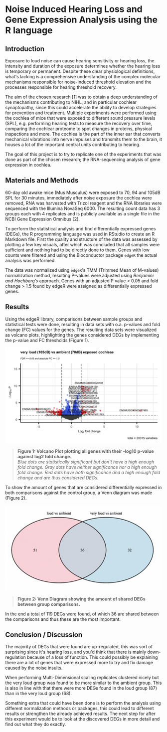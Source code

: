 # Noise Induced Hearing Loss and Gene Expression Analysis using the R language

## Introduction
Exposure to loud noise can cause hearing sensitivity or hearing loss, the intensity and duration of the exposure determines whether the hearing loss is temporary or permanent. 
Despite these clear physiological definitions, what's lacking is a comprehensive understanding of the complex molecular mechanisms responsible for noise-induced threshold elevation and the processes responsible for hearing threshold recovery. 

The aim of the chosen research [1] was to obtain a deep understanding of the mechanisms contributing to NIHL, and in particular cochlear synaptopathy, since this could accelerate the ability to develop strategies for prevention and treatment.
Multiple experiments were performed using the cochlea of mice that were exposed to different sound pressure levels (SPL), e.g. performing hearing tests to measure the recovery over time, comparing the cochlear proteome to spot changes in proteins, physical inspections and more.
The cochlea is the part of the inner ear that converts mechanical vibrations into nerve impulses and transmits them to the brain, it houses a lot of the important central units contributing to hearing.

The goal of this project is to try to replicate one of the experiments that was done as part of the chosen research; the RNA-sequencing analysis of gene expression in cochlea.


## Materials and Methods
60-day old awake mice (Mus Musculus) were exposed to 70, 94 and 105dB SPL for 30 minutes, immediately after noise exposure the cochlea were removed, RNA was harvested with Trizol reagent and the RNA libraries were sequenced with the Illumina NovaSeq 6000.
The resulting count data has 3 groups each with 4 replicates and is publicly available as a single file in the NCBI Gene Expression Omnibus [2].

To perform the statistical analysis and find differentially expressed genes (DEGs), the R programming language was used in RStudio to create an R Markdown file. 
First the quality and structure of the data was assessed by plotting a few key visuals, after which was concluded that all samples were sufficient and nothing had to be directly done to them. 
Genes with low counts were filtered and using the Bioconductor package `edgeR` the actual analysis was performed.

The data was normalized using `edgeR`'s TMM (Trimmed Mean of M-values) normalization method, resulting P-values were adjusted using *Benjamini and Hochberg’s* approach. 
Genes with an adjusted P value < 0.05 and fold change > 1.5 found by edgeR were assigned as differentially expressed genes.


## Results
Using the edgeR library, comparisons between sample groups and statistical tests were done, resulting in data sets with o.a. p-values and fold change (FC) values for the genes. 
The resulting data sets were visualized as volcano plots, highlighting the genes considered DEGs by implementing the p-value and FC thresholds (Figure 1).

<img src="Figure1.png" alt="Figure 1" width="500"/>

> **Figure 1: Volcano Plot plotting all genes with their -log10 p-value against log2 fold change.**  
> *Blue dots are statistically significant but don't have a high enough fold change. 
> Gray dots have neither significance nor a high enough fold change. 
> Red dots have both significance and a high enough fold change and are thus considered DEGs.*

To show the amount of genes that are considered differentially expressed in both comparisons against the control group, a Venn diagram was made (Figure 2). 

<img src="Figure2.png" alt="Figure 2" width="500"/>

> **Figure 2: Venn Diagram showing the amount of shared DEGs between group comparisons.**

In the end a total of 119 DEGs were found, of which 36 are shared between the comparisons and thus these are the most important.  


## Conclusion / Discussion
The majority of DEGs that were found are up-regulated, this was sort of surprising since it's hearing loss, and you'd think that there is mainly down-regulation because of a loss of function.
This could possibly be explaining there are a lot of genes that were expressed more to try and fix damage caused by the noise insults.

When performing Multi-Dimensional scaling replicates clustered nicely but the very loud group was found to be more similar to the ambient group.
This is also in line with that there were more DEGs found in the loud group (87) than in the very loud group (68).

Something extra that could have been done is to perform the analysis using different normalization methods or packages, this could lead to different results or strengthen the already achieved results.
The next step for after this experiment would be to look at the discovered DEGs in more detail and find out what they do exactly.
